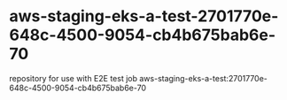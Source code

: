 # aws-staging-eks-a-test-2701770e-648c-4500-9054-cb4b675bab6e-70
repository for use with E2E test job aws-staging-eks-a-test:2701770e-648c-4500-9054-cb4b675bab6e-70
